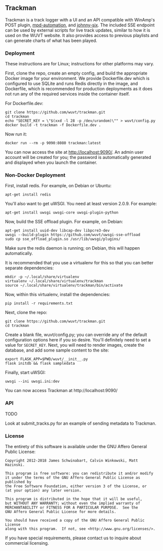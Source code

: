## Trackman
Trackman is a track logger with a UI and an API compatible with WinAmp's POST
plugin, [mpd-automation](https://github.com/wuvt/mpd-automation), and
[johnny-six](https://github.com/wuvt/johnny-six). The included SSE endpoint can
be used by external scripts for live track updates, similar to how it is used
on the WUVT website. It also provides access to previous playlists and can
generate charts of what has been played.

### Deployment
These instructions are for Linux; instructions for other platforms may vary.

First, clone the repo, create an empty config, and build the appropriate Docker
image for your environment. We provide Dockerfile.dev which is configured to
use SQLite and runs Redis directly in the image, and Dockerfile, which is
recommended for production deployments as it does not run any of the required
services inside the container itself.

For Dockerfile.dev:
```
git clone https://github.com/wuvt/trackman.git
cd trackman
echo "SECRET_KEY = \"$(xxd -l 28 -p /dev/urandom)\"" > wuvt/config.py
docker build -t trackman -f Dockerfile.dev .
```

Now run it:
```
docker run --rm -p 9090:8080 trackman:latest
```

You can now access the site at <http://localhost:9090/>. An admin user account
will be created for you; the password is automatically generated and displayed
when you launch the container.

### Non-Docker Deployment
First, install redis. For example, on Debian or Ubuntu:

```
apt-get install redis
```

You'll also want to get uWSGI. You need at least version 2.0.9. For example:

```
apt-get install uwsgi uwsgi-core uwsgi-plugin-python
```

Now, build the SSE offload plugin. For example, on Debian:

```
apt-get install uuid-dev libcap-dev libpcre3-dev
uwsgi --build-plugin https://github.com/wuvt/uwsgi-sse-offload
sudo cp sse_offload_plugin.so /usr/lib/uwsgi/plugins/
```

Make sure the redis daemon is running; on Debian, this will happen
automatically.

It is recommended that you use a virtualenv for this so that you can better
separate dependencies:

```
mkdir -p ~/.local/share/virtualenv
virtualenv ~/.local/share/virtualenv/trackman
source ~/.local/share/virtualenv/trackman/bin/activate
```

Now, within this virtualenv, install the dependencies:

```
pip install -r requirements.txt
```

Next, clone the repo:

```
git clone https://github.com/wuvt/trackman.git
cd trackman
```

Create a blank file, wuvt/config.py; you can override any of the default
configuration options here if you so desire. You'll definitely need to set a
value for `SECRET_KEY`. Next, you will need to render images, create the
database, and add some sample content to the site:

```
export FLASK_APP=$PWD/wuvt/__init__.py
flask initdb && flask sampledata
```

Finally, start uWSGI:

```
uwsgi --ini uwsgi.ini:dev
```

You can now access Trackman at http://localhost:9090/

### API
TODO

Look at submit_tracks.py for an example of sending metadata to Trackman.


### License

The entirety of this software is available under the GNU Affero General Public
License:

```
Copyright 2012-2018 James Schwinabart, Calvin Winkowski, Matt Hazinski.

This program is free software: you can redistribute it and/or modify
it under the terms of the GNU Affero General Public License as published by
the Free Software Foundation, either version 3 of the License, or
(at your option) any later version.

This program is distributed in the hope that it will be useful,
but WITHOUT ANY WARRANTY; without even the implied warranty of
MERCHANTABILITY or FITNESS FOR A PARTICULAR PURPOSE.  See the
GNU Affero General Public License for more details.

You should have received a copy of the GNU Affero General Public License
along with this program.  If not, see <http://www.gnu.org/licenses/>.
```

If you have special requirements, please contact us to inquire about commercial
licensing.
